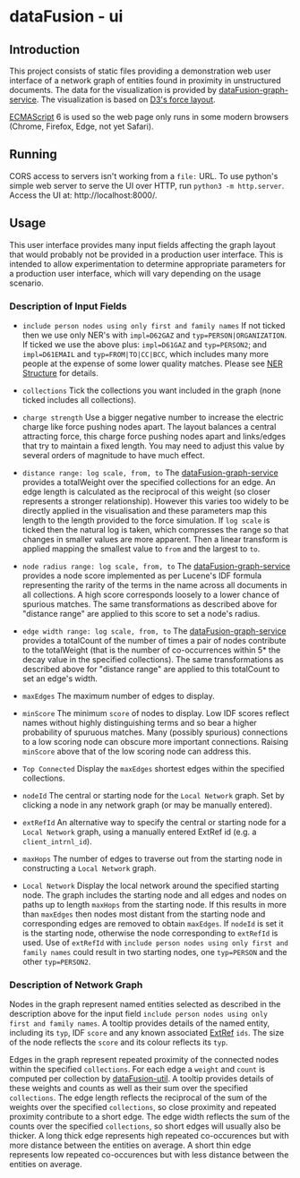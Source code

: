 # dataFusion - ui

## Introduction
This project consists of static files providing a demonstration web user interface of a network graph of entities found in proximity in unstructured documents. The data for the visualization is provided by [dataFusion-graph-service](../dataFusion-graph-service). The visualization is based on [D3's force layout](https://github.com/d3/d3-force/blob/master/README.md).

[ECMAScript](https://en.wikipedia.org/wiki/ECMAScript) 6 is used so the web page only runs in some modern browsers (Chrome, Firefox, Edge, not yet Safari).

## Running

CORS access to servers isn't working from a `file:` URL. To use python's simple web server to serve the UI over HTTP, run `python3 -m http.server`. Access the UI at: http://localhost:8000/.

## Usage

This user interface provides many input fields affecting the graph layout that would probably not be provided in a production user interface. This is intended to allow experimentation to determine appropriate parameters for a production user interface, which will vary depending on the usage scenario.

### Description of Input Fields

- `include person nodes using only first and family names`
If not ticked then we use only NER's with `impl=D62GAZ` and `typ=PERSON|ORGANIZATION`. If ticked we use the above plus: `impl=D61GAZ` and `typ=PERSON2`; and `impl=D61EMAIL` and `typ=FROM|TO|CC|BCC`, which includes many more people at the expense of some lower quality matches. Please see [NER Structure](../dataFusion-common#ner-structure) for details.

- `collections`
Tick the collections you want included in the graph (none ticked includes all collections).

- `charge strength`
Use a bigger negative number to increase the electric charge like force pushing nodes apart. The layout balances a central attracting force, this charge force pushing nodes apart and links/edges that try to maintain a fixed length. You may need to adjust this value by several orders of magnitude to have much effect.

- `distance range: log scale, from, to`
The [dataFusion-graph-service](../dataFusion-graph-service) provides a totalWeight over the specified collections for an edge. An edge length is calculated as the reciprocal of this weight (so closer represents a stronger relationship). However this varies too widely to be directly applied in the visualisation and these parameters map this length to the length provided to the force simulation. If `log scale` is ticked then the natural log is taken, which compresses the range so that changes in smaller values are more apparent. Then a linear transform is applied mapping the smallest value to `from` and the largest to `to`.

- `node radius range: log scale, from, to`
The [dataFusion-graph-service](../dataFusion-graph-service) provides a node score implemented as per Lucene's IDF formula representing the rarity of the terms in the name across all documents in all collections. A high score corresponds loosely to a lower chance of spurious matches. The same transformations as described above for "distance range" are applied to this score to set a node's radius.

- `edge width range: log scale, from, to`
The [dataFusion-graph-service](../dataFusion-graph-service) provides a totalCount of the number of times a pair of nodes contribute to the totalWeight (that is the number of co-occurrences within 5* the decay value in the specified collections). The same transformations as described above for "distance range" are applied to this totalCount to set an edge's width.

- `maxEdges`
The maximum number of edges to display.

- `minScore`
The minimum `score` of nodes to display. Low IDF scores reflect names without highly distinguishing terms and so bear a higher probability of spuruous matches. Many (possibly spurious) connections to a low scoring node can obscure more important connections. Raising `minScore` above that of the low scoring node can address this. 

- `Top Connected`
Display the `maxEdges` shortest edges within the specified collections.

- `nodeId`
The central or starting node for the `Local Network` graph. Set by clicking a node in any network graph (or may be manually entered).

- `extRefId`
An alternative way to specify the central or starting node for a `Local Network` graph, using a manually entered ExtRef id (e.g. a `client_intrnl_id`).

- `maxHops`
The number of edges to traverse out from the starting node in constructing a `Local Network` graph.

- `Local Network`
Display the local network around the specified starting node. The graph includes the starting node and all edges and nodes on paths up to length `maxHops` from the starting node. If this results in more than `maxEdges` then nodes most distant from the starting node and corresponding edges are removed to obtain `maxEdges`. If `nodeId` is set it is the starting node, otherwise the node corresponding to `extRefId` is used. Use of `extRefId` with `include person nodes using only first and family names` could result in two starting nodes, one `typ=PERSON` and the other `typ=PERSON2`.

### Description of Network Graph

Nodes in the graph represent named entities selected as described in the description above for the input field `include person nodes using only first and family names`.  A tooltip provides details of the named entity, including its `typ`, IDF `score` and any known associated [ExtRef](../dataFusion-common#extref-structure) `ids`. The size of the node reflects the `score` and its colour reflects its `typ`.

Edges in the graph represent repeated proximity of the connected nodes within the specified `collections`. For each edge a `weight` and `count` is computed per collection by [dataFusion-util](../dataFusion-util). A tooltip provides details of these weights and counts as well as their sum over the specified `collections`. The edge length reflects the reciprocal of the sum of the weights over the specified `collections`, so close proximity and repeated proximity contribute to a short edge. The edge width reflects the sum of the counts over the specified `collections`, so short edges will usually also be thicker. A long thick edge represents high repeated co-occurences but with more distance between the entities on average. A short thin edge represents low repeated co-occurences but with less distance between the entities on average.

